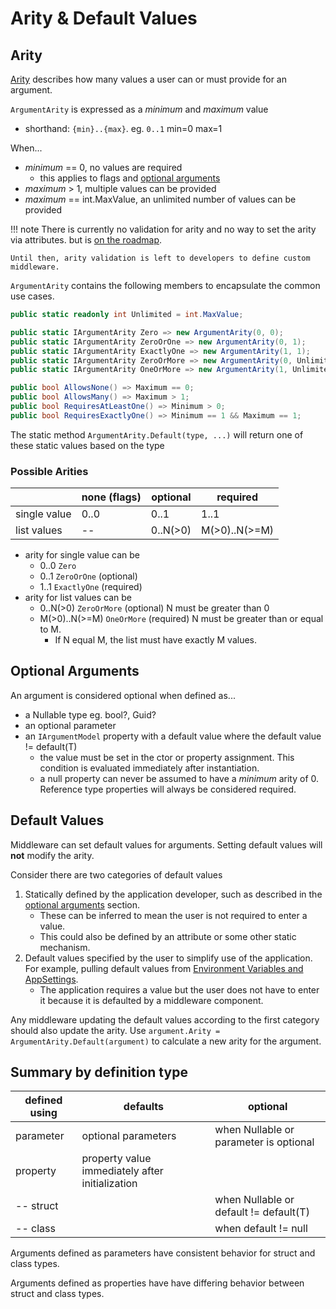 # Arity & Default Values

## Arity

[Arity](https://en.wikipedia.org/wiki/Arity) describes how many values a user can or must provide for an argument.

`ArgumentArity` is expressed as a _minimum_ and _maximum_ value 

* shorthand: `{min}..{max}`. eg. `0..1` min=0 max=1

When...

  * _minimum_ == 0, no values are required 
      * this applies to flags and [optional arguments](#optional-arguments)
  *  _maximum_ > 1, multiple values can be provided
  * _maximum_ == int.MaxValue, an unlimited number of values can be provided

!!! note
    There is currently no validation for arity and no way to set the arity via attributes. 
    but is [on the roadmap](https://github.com/bilal-fazlani/commanddotnet/issues/195). 
    
    Until then, arity validation is left to developers to define custom middleware.

`ArgumentArity` contains the following members to encapsulate the common use cases. 

```c#
public static readonly int Unlimited = int.MaxValue;

public static IArgumentArity Zero => new ArgumentArity(0, 0);
public static IArgumentArity ZeroOrOne => new ArgumentArity(0, 1);
public static IArgumentArity ExactlyOne => new ArgumentArity(1, 1);
public static IArgumentArity ZeroOrMore => new ArgumentArity(0, Unlimited);
public static IArgumentArity OneOrMore => new ArgumentArity(1, Unlimited);

public bool AllowsNone() => Maximum == 0;
public bool AllowsMany() => Maximum > 1;
public bool RequiresAtLeastOne() => Minimum > 0;
public bool RequiresExactlyOne() => Minimum == 1 && Maximum == 1;
```

The static method `ArgumentArity.Default(type, ...)` will return one of these static values based on the type

### Possible Arities

|            |none (flags)|optional|required     |
|---         |---         |---     |---          |
|single value|0..0        |0..1    |1..1         |
|list values |--          |0..N(>0)|M(>0)..N(>=M)|

* arity for single value can be
     * 0..0 `Zero`
     * 0..1 `ZeroOrOne` (optional)
     * 1..1 `ExactlyOne` (required)
* arity for list values can be
    * 0..N(>0) `ZeroOrMore` (optional) N must be greater than 0
    * M(>0)..N(>=M) `OneOrMore` (required) N must be greater than or equal to M. 
        * If N equal M, the list must have exactly M values.

## Optional Arguments 

An argument is considered optional when defined as...

* a Nullable<T> type  eg. bool?, Guid?
* an optional parameter
* an `IArgumentModel` property with a default value where the default value != default(T)
    * the value must be set in the ctor or property assignment. This condition is evaluated immediately after instantiation.
    * a null property can never be assumed to have a _minimum_ arity of 0. Reference type properties will always be considered required.

## Default Values

Middleware can set default values for arguments. Setting default values will __not__ modify the arity.

Consider there are two categories of default values

1. Statically defined by the application developer, such as described in the [optional arguments](#optional-arguments) section. 
    * These can be inferred to mean the user is not required to enter a value. 
    * This could also be defined by an attribute or some other static mechanism.
1. Default values specified by the user to simplify use of the application. For example, pulling default values from [Environment Variables and AppSettings](../ArgumentValues/default-values-from-config.md). 
    * The application requires a value but the user does not have to enter it because it is defaulted by a middleware component.

Any middleware updating the default values according to the first category should also update the arity. 
Use `argument.Arity = ArgumentArity.Default(argument)` to calculate a new arity for the argument.

## Summary by definition type

|defined using|defaults|optional| 
|---          |---    |---        |
|parameter    |optional parameters | when Nullable or parameter is optional |
|property     |property value immediately after initialization | |
| -- struct   |       | when Nullable or default != default(T) | 
| -- class    |       | when default != null | 

Arguments defined as parameters have consistent behavior for struct and class types.

Arguments defined as properties have have differing behavior between struct and class types.